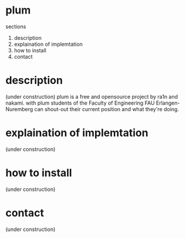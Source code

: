 plum
====

sections
1. description
2. explaination of implemtation
3. how to install
4. contact

description
===========
(under construction)
plum is a free and opensource project by ra1n and nakami.
with plum students of the Faculty of Engineering FAU Erlangen-Nuremberg can shout-out their current position and what they're doing.


explaination of implemtation
============================
(under construction)


how to install
==============
(under construction)



contact
=======
(under construction)
